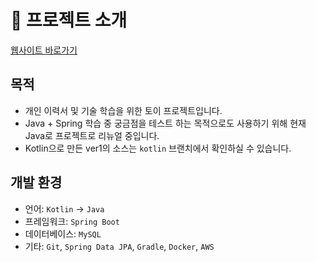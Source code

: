 # 🔎 프로젝트 소개

[웹사이트 바로가기](http://bokeunjeong.com)

## 목적

- 개인 이력서 및 기술 학습을 위한 토이 프로젝트입니다.
- Java + Spring 학습 중 궁금점을 테스트 하는 목적으로도 사용하기 위해 현재 Java로 프로젝트로 리뉴얼 중입니다.
- Kotlin으로 만든 ver1의 소스는 `kotlin` 브랜치에서 확인하실 수 있습니다.

## 개발 환경

- 언어:  `Kotlin` ->️ `Java`
- 프레임워크: `Spring Boot`
- 데이터베이스: `MySQL`
- 기타: `Git`, `Spring Data JPA`, `Gradle`, `Docker`, `AWS`